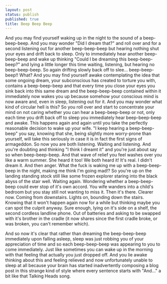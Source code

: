 ```yaml
---
layout: post
status: publish
published: true
title: Beep Beep Beep
---
```

And you may find yourself waking up in the night to the sound of a beep-beep-beep. And you may wonder "Did I dream that?" and roll over and for a second listening out for another beep-beep-beep but hearing nothing shut your eyes and drift back to sleep. Only to immediately hear another beep-beep-beep and wake up thinking "Could I be dreaming this beep-beep-beep?" and lying a little longer this time waiting, listening, but hearing no beep-beep-beep. So again drifting slowly back off to slee... beep-beep-beep!! What? And you may find yourself awake contemplating the idea that some ongoing dream, your subconscious has created to torture you with, contains a beep-beep-beep and that every time you close your eyes you sink back into this same dream and the beep-beep-beep contained within it immediately now wakes you up because somehow your conscious mind is now aware and, even in sleep, listening out for it. And you may wonder what kind of circular hell is this? So you roll over and start to concentrate your mind on not caring whether you can hear a beep-beep-beep or not, only each time you drift back off to sleep you immediately hear beep-beep-beep and awake. This happens again and again until you take the perfectly reasonable decision to wake up your wife. "I keep hearing a beep-beep-beep" you say, knowing that she, being slightly more worry-prone than yourself, will take this seriously in case it is in fact the first signs of armageddon. So now you are both listening. Waiting and listening. And you're doubting and thinking "I think I dreamt it" and you're just about say so when beep-beep-beep. And that wave of relief you feel washes over you like a warm summer. She heard it too! We both heard it! It's real. I didn't dream it. And then anger. What the fuck is waking me up with a beep-beep-beep in the night, making me think I'm going mad!? So you're up on the landing standing stock still like some frozen explorer staring into the black abyss of the stair well. Waiting again. Wondering whether a beep-beep-beep could ever stop of it's own accord. You wife wanders into a child's bedroom but you stay still not wanting to miss it. Then it's there. Clearer now. Coming from downstairs. Lights on, bounding down the stairs. Knowing that it won't happen again now for a while but thinking maybe you can spot the culprit anyway. Sure enough, lying on it's side on a shelf, the second cordless landline phone. Out of batteries and asking to be swapped with it's brother in the cradle (it now shares since the first cradle broke, or was broken, you can't remember which).

And so now it's clear that rather than dreaming the beep-beep-beep immediately upon falling asleep, sleep was just robbing you of your appreciation of time and so each beep-beep-beep was appearing to you to come immediately. Just like sometimes you can wake up in the morning with that feeling that actually you just dropped off. And you lie awake thinking about this and feeling relieved and now unfortunately unable to sleep at all because your brain has started inadvertently composing a blog post in this strange kind of style where every sentence starts with "And..." a bit like that Talking Heads song.
